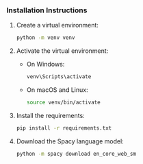 ### Installation Instructions

1. Create a virtual environment:

   ```sh
   python -m venv venv
   ```

2. Activate the virtual environment:

   - On Windows:

     ```sh
     venv\Scripts\activate
     ```

   - On macOS and Linux:

     ```sh
     source venv/bin/activate
     ```

3. Install the requirements:

   ```sh
   pip install -r requirements.txt
   ```

4. Download the Spacy language model:

   ```sh
   python -m spacy download en_core_web_sm
   ```
